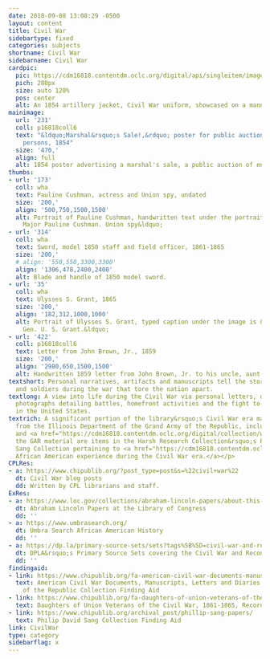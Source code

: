 ```yaml
---
date: 2018-09-08 13:08:29 -0500
layout: content
title: Civil War
sidebartype: fixed
categories: subjects
shortname: Civil War
sidebarname: Civil War
cardpic:
  pic: https://cdm16818.contentdm.oclc.org/digital/api/singleitem/image/wha/721/default.jpg
  pich: 280px
  size: auto 120%
  pos: center
  alt: An 1854 artillery jacket, Civil War uniform, showcased on a mannequin.
mainimage:
  url: '231'
  coll: p16818coll6
  text: "&ldquo;Marshal&rsquo;s Sale!,&rdquo; poster for public auction of enslaved
    persons, 1854"
  size: '470,'
  align: full
  alt: 1854 poster advertising a marshal's sale, a public auction of enslaved persons.
thumbs:
- url: '173'
  coll: wha
  text: Pauline Cushman, actress and Union spy, undated
  size: '200,'
  align: '500,750,1500,1500'
  alt: Portrait of Pauline Cushman, handwritten text under the portrait includes &rdquo;Miss
    Major Pauline Cushman. Union spy&ldquo;
- url: '314'
  coll: wha
  text: Sword, model 1850 staff and field officer, 1861-1865
  size: '200,'
  # align: '550,550,3300,3300'
  align: '1306,478,2400,2400'
  alt: Blade and handle of 1850 model sword.
- url: '35'
  coll: wha
  text: Ulysses S. Grant, 1865
  size: '200,'
  align: '182,312,1000,1000'
  alt: Portrait of Ulysses S. Grant, typed caption under the image is &rdquo;Lieut.
    Gen. U. S. Grant.&ldquo;
- url: '422'
  coll: p16818coll6
  text: Letter from John Brown, Jr., 1859
  size: '200,'
  align: '2980,650,1500,1500'
  alt: Handwritten 1859 letter from John Brown, Jr. to his uncle, aunt, and cousins.
textshort: Personal narratives, artifacts and manuscripts tell the story of slaves
  and soldiers during the war that tore the nation apart.
textlong: A view into life during the Civil War via personal letters, documents and
  photographs detailing battles, homefront activities and the fight to end slavery
  in the United States.
textrich: A significant portion of the library&rsquo;s Civil War era material comes
  from the Illinois Department of the Grand Army of the Republic, including <a href="https://cdm16818.contentdm.oclc.org/digital/collection/wha/search/searchterm/edged%20weapons">weaponry</a>
  and <a href="https://cdm16818.contentdm.oclc.org/digital/collection/wha/search/searchterm/lincoln/field/subjec/mode/all/conn/and/order/nosort/ad/asc">Lincolniana</a>.  <p>Complementing
  the GAR material are items in the Harsh Research Collection&rsquo;s Philip David
  Sang Collection pertaining to <a href="https://cdm16818.contentdm.oclc.org/digital/collection/p16818coll6/search/searchterm/186104-1865/field/date/mode/exact/conn/and/order/title/ad/asc">the
  African American experience during the Civil War era.</a></p>
CPLRes:
- a: https://www.chipublib.org/?post_type=post&s=%22civil+war%22
  dt: Civil War blog posts
  dd: Written by CPL librarians and staff.
ExRes:
- a: https://www.loc.gov/collections/abraham-lincoln-papers/about-this-collection/
  dt: Abraham Lincoln Papers at the Library of Congress
  dd: ''
- a: https://www.umbrasearch.org/
  dt: Umbra Search African American History
  dd: ''
- a: https://dp.la/primary-source-sets/sets?tags%5B%5D=civil-war-and-reconstruction-1850-1877
  dt: DPLA&rsquo;s Primary Source Sets covering the Civil War and Reconstruction eras
  dd: ''
findingaid:
- link: https://www.chipublib.org/fa-american-civil-war-documents-manuscripts-letters-and-diaries-and-grand-army-of-the-republic-collection/
  text: American Civil War Documents, Manuscripts, Letters and Diaries and Grand Army
    of the Republic Collection Finding Aid
- link: https://www.chipublib.org/fa-daughters-of-union-veterans-of-the-civil-war-1861-1865-records-1895-1965/
  text: Daughters of Union Veterans of the Civil War, 1861-1865, Records Finding Aid
- link: https://www.chipublib.org/archival_post/phillip-sang-papers/
  text: Philip David Sang Collection Finding Aid
link: CivilWar
type: category
sidebarflag: x
---
```

